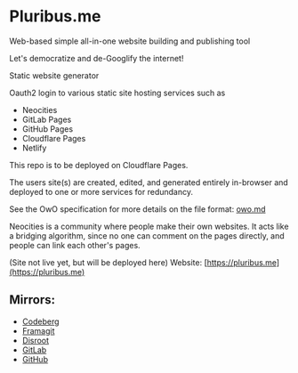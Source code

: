 # Pluribus.me

Web-based simple all-in-one website building and publishing tool

Let's democratize and de-Googlify the internet!

Static website generator

Oauth2 login to various static site hosting services such as
* Neocities
* GitLab Pages
* GitHub Pages
* Cloudflare Pages
* Netlify

This repo is to be deployed on Cloudflare Pages.

The users site(s) are created, edited, and generated entirely in-browser and deployed to one or more services for redundancy.

See the OwO specification for more details on the file format: [owo.md](owo.md)

Neocities is a community where people make their own websites.
It acts like a bridging algorithm, since no one can comment on the pages directly,
and people can link each other's pages.

(Site not live yet, but will be deployed here)
Website: [https://pluribus.me](https://pluribus.me)

## Mirrors:
* [Codeberg](https://codeberg.org/Agora-Pluribus-Technologies/Pluribus.me)
* [Framagit](https://framagit.org/agora-pluribus-technologies/pluribus.me)
* [Disroot](https://git.disroot.org/Agora-Pluribus-Technologies/Pluribus.me)
* [GitLab](https://gitlab.com/agora-pluribus-technologies/Pluribus-me)
* [GitHub](https://github.com/Agora-Pluribus-Technologies/Pluribus.me)